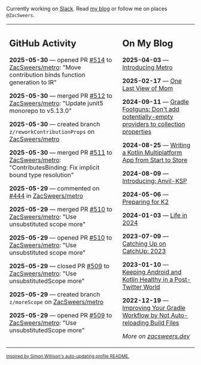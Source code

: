 Currently working on [Slack](https://slack.com/). Read [my blog](https://zacsweers.dev/) or follow me on places `@ZacSweers`.

<table><tr><td valign="top" width="60%">

## GitHub Activity
<!-- githubActivity starts -->
**2025-05-30** — opened PR [#514](https://github.com/ZacSweers/metro/pull/514) to [ZacSweers/metro](https://github.com/ZacSweers/metro): "Move contribution binds function generation to IR"

**2025-05-30** — merged PR [#512](https://github.com/ZacSweers/metro/pull/512) to [ZacSweers/metro](https://github.com/ZacSweers/metro): "Update junit5 monorepo to v5.13.0"

**2025-05-30** — created branch `z/reworkContributionProps` on [ZacSweers/metro](https://github.com/ZacSweers/metro)

**2025-05-30** — merged PR [#511](https://github.com/ZacSweers/metro/pull/511) to [ZacSweers/metro](https://github.com/ZacSweers/metro): "ContributesBinding: Fix implicit bound type resolution"

**2025-05-29** — commented on [#444](https://github.com/ZacSweers/metro/issues/444#issuecomment-2920814150) in [ZacSweers/metro](https://github.com/ZacSweers/metro)

**2025-05-29** — merged PR [#510](https://github.com/ZacSweers/metro/pull/510) to [ZacSweers/metro](https://github.com/ZacSweers/metro): "Use unsubstituted scope more"

**2025-05-29** — opened PR [#510](https://github.com/ZacSweers/metro/pull/510) to [ZacSweers/metro](https://github.com/ZacSweers/metro): "Use unsubstituted scope more"

**2025-05-29** — closed PR [#509](https://github.com/ZacSweers/metro/pull/509) to [ZacSweers/metro](https://github.com/ZacSweers/metro): "Use unsubstitutedScope more"

**2025-05-29** — created branch `z/moreScope` on [ZacSweers/metro](https://github.com/ZacSweers/metro)

**2025-05-29** — opened PR [#509](https://github.com/ZacSweers/metro/pull/509) to [ZacSweers/metro](https://github.com/ZacSweers/metro): "Use unsubstitutedScope more"
<!-- githubActivity ends -->
</td><td valign="top" width="40%">

## On My Blog
<!-- blog starts -->
**2025-04-03** — [Introducing Metro](https://www.zacsweers.dev/introducing-metro/)

**2025-02-17** — [One Last View of Mom](https://www.zacsweers.dev/one-last-view-of-mom/)

**2024-09-11** — [Gradle Footguns: Don't add potentially-empty providers to collection properties](https://www.zacsweers.dev/gradle-footgun-adding-empty-providers-to-collection-properties/)

**2024-08-25** — [Writing a Kotlin Multiplatform App from Start to Store](https://www.zacsweers.dev/writing-a-kotlin-multiplatform-app-from-start-to-store/)

**2024-08-09** — [Introducing: Anvil-KSP](https://www.zacsweers.dev/introducing-anvil-ksp/)

**2024-05-06** — [Preparing for K2](https://www.zacsweers.dev/preparing-for-k2/)

**2024-01-03** — [Life in 2024](https://www.zacsweers.dev/life-in-2024/)

**2023-07-09** — [Catching Up on CatchUp: 2023](https://www.zacsweers.dev/catching-up-on-catchup-2023/)

**2023-01-10** — [Keeping Android and Kotlin Healthy in a Post-Twitter World](https://www.zacsweers.dev/keeping-android-healthy/)

**2022-12-19** — [Improving Your Gradle Workflow by Not Auto-reloading Build Files](https://www.zacsweers.dev/improving-your-workflow-by-not-auto-reloading-build-files/)
<!-- blog ends -->
_More on [zacsweers.dev](https://zacsweers.dev/)_
</td></tr></table>

<sub><a href="https://simonwillison.net/2020/Jul/10/self-updating-profile-readme/">Inspired by Simon Willison's auto-updating profile README.</a></sub>